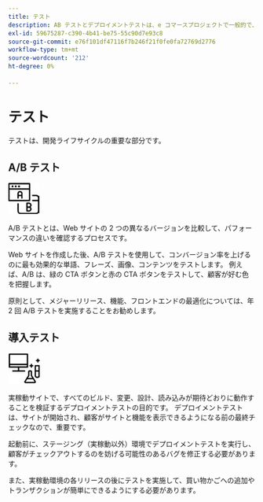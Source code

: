 ```yaml
---
title: テスト
description: AB テストとデプロイメントテストは、e コマースプロジェクトで一般的で、高品質の Web サイトを確保するのに役立ちます。
exl-id: 59675287-c390-4b41-be75-55c90d7e93c8
source-git-commit: e76f101df47116f7b246f21f0fe0fa72769d2776
workflow-type: tm+mt
source-wordcount: '212'
ht-degree: 0%

---
```


# テスト

テストは、開発ライフサイクルの重要な部分です。

## A/B テスト

![AB テストアイコン](../../assets/playbooks/a-b-testing.png)

A/B テストとは、Web サイトの 2 つの異なるバージョンを比較して、パフォーマンスの違いを確認するプロセスです。

Web サイトを作成した後、A/B テストを使用して、コンバージョン率を上げるのに最も効果的な単語、フレーズ、画像、コンテンツをテストします。 例えば、A/B は、緑の CTA ボタンと赤の CTA ボタンをテストして、顧客が好む色を把握します。

原則として、メジャーリリース、機能、フロントエンドの最適化については、年 2 回 A/B テストを実施することをお勧めします。

## 導入テスト

![デプロイメントテストアイコン](../../assets/playbooks/deployment-testing.png)

実稼動サイトで、すべてのビルド、変更、設計、読み込みが期待どおりに動作することを検証するデプロイメントテストの目的です。 デプロイメントテストは、サイトが開始され、顧客がサイトと機能を表示できるようになる前の最終チェックなので、重要です。

起動前に、ステージング（実稼動以外）環境でデプロイメントテストを実行し、顧客がチェックアウトするのを妨げる可能性のあるバグを修正する必要があります。

また、実稼動環境の各リリースの後にテストを実施して、買い物かごへの追加やトランザクションが簡単にできるようにする必要があります。
